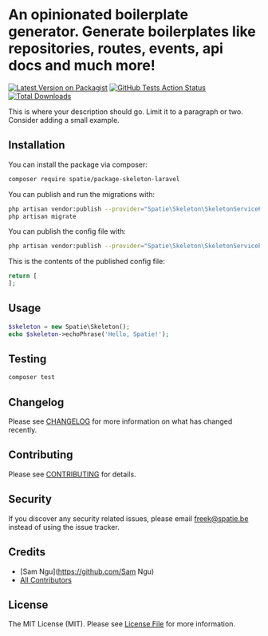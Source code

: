 # An opinionated boilerplate generator. Generate boilerplates like repositories, routes, events, api docs and much more!

[![Latest Version on Packagist](https://img.shields.io/packagist/v/spatie/laravel-pattern-generator.svg?style=flat-square)](https://packagist.org/packages/spatie/laravel-pattern-generator)
[![GitHub Tests Action Status](https://img.shields.io/github/workflow/status/spatie/laravel-pattern-generator/run-tests?label=tests)](https://github.com/spatie/laravel-pattern-generator/actions?query=workflow%3Arun-tests+branch%3Amaster)
[![Total Downloads](https://img.shields.io/packagist/dt/spatie/laravel-pattern-generator.svg?style=flat-square)](https://packagist.org/packages/spatie/laravel-pattern-generator)


This is where your description should go. Limit it to a paragraph or two. Consider adding a small example.


## Installation

You can install the package via composer:

```bash
composer require spatie/package-skeleton-laravel
```

You can publish and run the migrations with:

```bash
php artisan vendor:publish --provider="Spatie\Skeleton\SkeletonServiceProvider" --tag="migrations"
php artisan migrate
```

You can publish the config file with:
```bash
php artisan vendor:publish --provider="Spatie\Skeleton\SkeletonServiceProvider" --tag="config"
```

This is the contents of the published config file:

```php
return [
];
```

## Usage

``` php
$skeleton = new Spatie\Skeleton();
echo $skeleton->echoPhrase('Hello, Spatie!');
```

## Testing

``` bash
composer test
```

## Changelog

Please see [CHANGELOG](CHANGELOG.md) for more information on what has changed recently.

## Contributing

Please see [CONTRIBUTING](CONTRIBUTING.md) for details.

## Security

If you discover any security related issues, please email freek@spatie.be instead of using the issue tracker.

## Credits

- [Sam Ngu](https://github.com/Sam Ngu)
- [All Contributors](../../contributors)

## License

The MIT License (MIT). Please see [License File](LICENSE.md) for more information.
